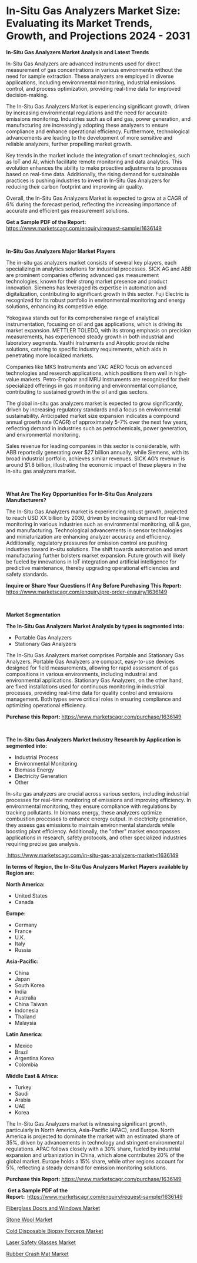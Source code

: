 <p><h1>In-Situ Gas Analyzers Market Size: Evaluating its Market Trends, Growth, and Projections 2024 - 2031</h1></p><p><strong>In-Situ Gas Analyzers Market Analysis and Latest Trends</strong></p>
<p><p>In-Situ Gas Analyzers are advanced instruments used for direct measurement of gas concentrations in various environments without the need for sample extraction. These analyzers are employed in diverse applications, including environmental monitoring, industrial emissions control, and process optimization, providing real-time data for improved decision-making.</p><p>The In-Situ Gas Analyzers Market is experiencing significant growth, driven by increasing environmental regulations and the need for accurate emissions monitoring. Industries such as oil and gas, power generation, and manufacturing are increasingly adopting these analyzers to ensure compliance and enhance operational efficiency. Furthermore, technological advancements are leading to the development of more sensitive and reliable analyzers, further propelling market growth.</p><p>Key trends in the market include the integration of smart technologies, such as IoT and AI, which facilitate remote monitoring and data analytics. This evolution enhances the ability to make proactive adjustments to processes based on real-time data. Additionally, the rising demand for sustainable practices is pushing industries to invest in In-Situ Gas Analyzers for reducing their carbon footprint and improving air quality.</p><p>Overall, the In-Situ Gas Analyzers Market is expected to grow at a CAGR of 6% during the forecast period, reflecting the increasing importance of accurate and efficient gas measurement solutions.</p></p>
<p><strong>Get a Sample PDF of the Report:&nbsp;</strong> <a href="https://www.marketscagr.com/enquiry/request-sample/1636149">https://www.marketscagr.com/enquiry/request-sample/1636149</a></p>
<p>&nbsp;</p>
<p><strong>In-Situ Gas Analyzers Major Market Players</strong></p>
<p><p>The in-situ gas analyzers market consists of several key players, each specializing in analytics solutions for industrial processes. SICK AG and ABB are prominent companies offering advanced gas measurement technologies, known for their strong market presence and product innovation. Siemens has leveraged its expertise in automation and digitalization, contributing to significant growth in this sector. Fuji Electric is recognized for its robust portfolio in environmental monitoring and energy solutions, enhancing its competitive edge.</p><p>Yokogawa stands out for its comprehensive range of analytical instrumentation, focusing on oil and gas applications, which is driving its market expansion. METTLER TOLEDO, with its strong emphasis on precision measurements, has experienced steady growth in both industrial and laboratory segments. Vasthi Instruments and Airoptic provide niche solutions, catering to specific industry requirements, which aids in penetrating more localized markets.</p><p>Companies like MKS Instruments and VAC AERO focus on advanced technologies and research applications, which positions them well in high-value markets. Petro-Emphor and MRU Instruments are recognized for their specialized offerings in gas monitoring and environmental compliance, contributing to sustained growth in the oil and gas sectors.</p><p>The global in-situ gas analyzers market is expected to grow significantly, driven by increasing regulatory standards and a focus on environmental sustainability. Anticipated market size expansion indicates a compound annual growth rate (CAGR) of approximately 5-7% over the next few years, reflecting demand in industries such as petrochemicals, power generation, and environmental monitoring.</p><p>Sales revenue for leading companies in this sector is considerable, with ABB reportedly generating over $27 billion annually, while Siemens, with its broad industrial portfolio, achieves similar revenues. SICK AG’s revenue is around $1.8 billion, illustrating the economic impact of these players in the in-situ gas analyzers market.</p></p>
<p>&nbsp;</p>
<p><strong>What Are The Key Opportunities For In-Situ Gas Analyzers Manufacturers?</strong></p>
<p><p>The In-Situ Gas Analyzers market is experiencing robust growth, projected to reach USD XX billion by 2030, driven by increasing demand for real-time monitoring in various industries such as environmental monitoring, oil & gas, and manufacturing. Technological advancements in sensor technologies and miniaturization are enhancing analyzer accuracy and efficiency. Additionally, regulatory pressures for emission control are pushing industries toward in-situ solutions. The shift towards automation and smart manufacturing further bolsters market expansion. Future growth will likely be fueled by innovations in IoT integration and artificial intelligence for predictive maintenance, thereby upgrading operational efficiencies and safety standards.</p></p>
<p><strong>Inquire or Share Your Questions If Any Before Purchasing This Report:</strong> <a href="https://www.marketscagr.com/enquiry/pre-order-enquiry/1636149">https://www.marketscagr.com/enquiry/pre-order-enquiry/1636149</a></p>
<p>&nbsp;</p>
<p><strong>Market Segmentation</strong></p>
<p><strong>The In-Situ Gas Analyzers Market Analysis by types is segmented into:</strong></p>
<p><ul><li>Portable Gas Analyzers</li><li>Stationary Gas Analyzers</li></ul></p>
<p><p>The In-Situ Gas Analyzers market comprises Portable and Stationary Gas Analyzers. Portable Gas Analyzers are compact, easy-to-use devices designed for field measurements, allowing for rapid assessment of gas compositions in various environments, including industrial and environmental applications. Stationary Gas Analyzers, on the other hand, are fixed installations used for continuous monitoring in industrial processes, providing real-time data for quality control and emissions management. Both types serve critical roles in ensuring compliance and optimizing operational efficiency.</p></p>
<p><strong>Purchase this Report:&nbsp;</strong><a href="https://www.marketscagr.com/purchase/1636149">https://www.marketscagr.com/purchase/1636149</a></p>
<p>&nbsp;</p>
<p><strong>The In-Situ Gas Analyzers Market Industry Research by Application is segmented into:</strong></p>
<p><ul><li>Industrial Process</li><li>Environmental Monitoring</li><li>Biomass Energy</li><li>Electricity Generation</li><li>Other</li></ul></p>
<p><p>In-situ gas analyzers are crucial across various sectors, including industrial processes for real-time monitoring of emissions and improving efficiency. In environmental monitoring, they ensure compliance with regulations by tracking pollutants. In biomass energy, these analyzers optimize combustion processes to enhance energy output. In electricity generation, they assess gas emissions to maintain environmental standards while boosting plant efficiency. Additionally, the "other" market encompasses applications in research, safety protocols, and other specialized industries requiring precise gas analysis.</p></p>
<p><a href="https://www.marketscagr.com/in-situ-gas-analyzers-market-r1636149">&nbsp;https://www.marketscagr.com/in-situ-gas-analyzers-market-r1636149</a></p>
<p><strong>In terms of Region, the In-Situ Gas Analyzers Market Players available by Region are:</strong></p>
<p>
    <p> <strong> North America: </strong>
        <ul>
            <li>United States</li>
            <li>Canada</li>
        </ul>
        </p> 
    <p> <strong> Europe: </strong>
        <ul>
            <li>Germany</li>
            <li>France</li>
            <li>U.K.</li>
            <li>Italy</li>
            <li>Russia</li>
        </ul>
        </p> 
    <p> <strong> Asia-Pacific: </strong>
        <ul>
            <li>China</li>
            <li>Japan</li>
            <li>South Korea</li>
            <li>India</li>
            <li>Australia</li>
            <li>China Taiwan</li>
            <li>Indonesia</li>
            <li>Thailand</li>
            <li>Malaysia</li>
        </ul>
        </p> 
    <p> <strong> Latin America: </strong>
        <ul>
            <li>Mexico</li>
            <li>Brazil</li>
            <li>Argentina Korea</li>
            <li>Colombia</li>
        </ul>
        </p> 
    <p> <strong> Middle East & Africa: </strong>
        <ul>
            <li>Turkey</li>
            <li>Saudi</li>
            <li>Arabia</li>
            <li>UAE</li>
            <li>Korea</li>
        </ul>
    </p>
    </p>
<p><p>The In-Situ Gas Analyzers market is witnessing significant growth, particularly in North America, Asia-Pacific (APAC), and Europe. North America is projected to dominate the market with an estimated share of 35%, driven by advancements in technology and stringent environmental regulations. APAC follows closely with a 30% share, fueled by industrial expansion and urbanization in China, which alone contributes 20% of the global market. Europe holds a 15% share, while other regions account for 5%, reflecting a steady demand for emission monitoring solutions.</p></p>
<p><strong>Purchase this Report: </strong><a href="https://www.marketscagr.com/purchase/1636149">https://www.marketscagr.com/purchase/1636149</a></p>
<p>&nbsp;<strong>Get a Sample PDF of the Report:&nbsp;&nbsp;</strong><a href="https://www.marketscagr.com/enquiry/request-sample/1636149">https://www.marketscagr.com/enquiry/request-sample/1636149</a></p>
<p><strong></strong></p>
<p><p><a href="https://www.linkedin.com/pulse/strategic-market-insights-global-fiberglass-doors-windows-yshqf?trackingId=OIXUPMvjRCqMDdyG8O4F%2Bw%3D%3D">Fiberglass Doors and Windows Market</a></p><p><a href="https://www.linkedin.com/pulse/navigating-stone-wool-market-expert-analysis-forecast-period-burxc?trackingId=uJ1cMz0qR5Sl1FOOTCoyWg%3D%3D">Stone Wool Market</a></p><p><a href="https://medium.com/@seamus.ocallaghan/cold-disposable-biopsy-forceps-market-a-global-and-regional-analysis-focus-on-region-66cf0134e132">Cold Disposable Biopsy Forceps Market</a></p><p><a href="https://issuu.com/reportprime-2/docs/laser-safety-glasses-market-size-20_8dd6ced89228db">Laser Safety Glasses Market</a></p><p><a href="https://medium.com/@seamus.ocallaghan/global-rubber-crash-mat-market-sector-2024-2031-market-metrics-and-market-strategic-insights-1e536315fcdc">Rubber Crash Mat Market</a></p></p>